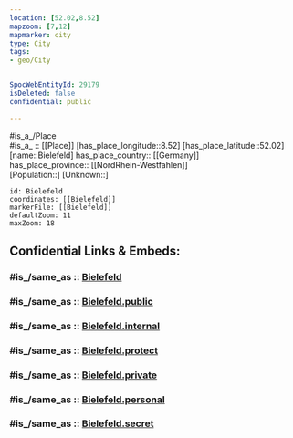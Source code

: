 ```yaml
---
location: [52.02,8.52] 
mapzoom: [7,12] 
mapmarker: city 
type: City
tags:
- geo/City


SpocWebEntityId: 29179
isDeleted: false
confidential: public

---
```

#is_a_/Place  
#is_a_ :: [[Place]] 
[has_place_longitude::8.52] 
[has_place_latitude::52.02] 
[name::Bielefeld] 
has_place_country:: [[Germany]]  
has_place_province:: [[NordRhein-Westfahlen]]  
[Population::] 
[Unknown::] 


```leaflet
id: Bielefeld
coordinates: [[Bielefeld]] 
markerFile: [[Bielefeld]] 
defaultZoom: 11 
maxZoom: 18
```


## Confidential Links & Embeds: 

### #is_/same_as :: [Bielefeld](/_Standards/Earth/Continent/Europe/Europe~Central/Germany/Germany~West/Nordrhein-Westfalen/counties~NW/Bielefeld.md) 

### #is_/same_as :: [Bielefeld.public](/_public/Earth/Continent/Europe/Europe~Central/Germany/Germany~West/Nordrhein-Westfalen/counties~NW/Bielefeld.public.md) 

### #is_/same_as :: [Bielefeld.internal](/_internal/Earth/Continent/Europe/Europe~Central/Germany/Germany~West/Nordrhein-Westfalen/counties~NW/Bielefeld.internal.md) 

### #is_/same_as :: [Bielefeld.protect](/_protect/Earth/Continent/Europe/Europe~Central/Germany/Germany~West/Nordrhein-Westfalen/counties~NW/Bielefeld.protect.md) 

### #is_/same_as :: [Bielefeld.private](/_private/Earth/Continent/Europe/Europe~Central/Germany/Germany~West/Nordrhein-Westfalen/counties~NW/Bielefeld.private.md) 

### #is_/same_as :: [Bielefeld.personal](/_personal/Earth/Continent/Europe/Europe~Central/Germany/Germany~West/Nordrhein-Westfalen/counties~NW/Bielefeld.personal.md) 

### #is_/same_as :: [Bielefeld.secret](/_secret/Earth/Continent/Europe/Europe~Central/Germany/Germany~West/Nordrhein-Westfalen/counties~NW/Bielefeld.secret.md)

